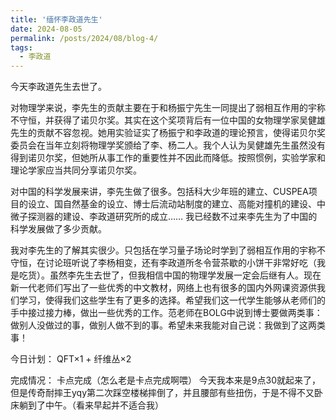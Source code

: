 ```yaml
---
title: '缅怀李政道先生'
date: 2024-08-05
permalink: /posts/2024/08/blog-4/
tags:
  - 李政道
---
```


今天李政道先生去世了。

对物理学来说，李先生的贡献主要在于和杨振宁先生一同提出了弱相互作用的宇称不守恒，并获得了诺贝尔奖。其实在这个奖项背后有一位中国的女物理学家吴健雄先生的贡献不容忽视。她用实验证实了杨振宁和李政道的理论预言，使得诺贝尔奖委员会在当年立刻将物理学奖颁给了李、杨二人。我个人认为吴健雄先生虽然没有得到诺贝尔奖，但她所从事工作的重要性并不因此而降低。按照惯例，实验学家和理论学家应当共同分享诺贝尔奖。 

对中国的科学发展来讲，李先生做了很多。包括科大少年班的建立、CUSPEA项目的设立、国自然基金的设立、博士后流动站制度的建立、高能对撞机的建设、中微子探测器的建设、李政道研究所的成立…… 我已经数不过来李先生为了中国的科学发展做了多少贡献。

我对李先生的了解其实很少。只包括在学习量子场论时学到了弱相互作用的宇称不守恒，在讨论班听说了李杨相变，还有李政道所冬令营茶歇的小饼干非常好吃（我是吃货）。虽然李先生去世了，但我相信中国的物理学发展一定会后继有人。现在新一代老师们写出了一些优秀的中文教材，网络上也有很多的国内外网课资源供我们学习，使得我们这些学生有了更多的选择。希望我们这一代学生能够从老师们的手中接过接力棒，做出一些优秀的工作。范老师在BOLG中说到博士要做两类事：做别人没做过的事，做别人做不到的事。希望未来我能对自己说：我做到了这两类事！

今日计划： QFT×1 + 纤维丛×2

完成情况： 卡点完成（怎么老是卡点完成啊喂）  今天我本来是9点30就起来了，但是传奇耐摔王yqy第二次踩空楼梯摔倒了，并且腰部有些扭伤，于是不得不又卧床躺到了中午。（看来早起并不适合我）

